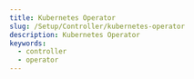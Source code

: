 ```yaml
---
title: Kubernetes Operator
slug: /Setup/Controller/kubernetes-operator
description: Kubernetes Operator
keywords:
  - controller
  - operator
---
```

